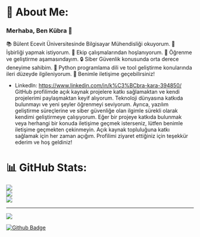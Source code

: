 # 💫 About Me:
### Merhaba, Ben Kübra 👋
📚 Bülent Ecevit Üniversitesinde Bilgisayar Mühendisliği okuyorum.
👯 İşbirliği yapmak istiyorum.
🤝 Ekip çalışmalarından hoşlanıyorum.
🌱 Öğrenme ve geliştirme aşamasındayım.
🔒 Siber Güvenlik konusunda orta derece deneyime sahibim.
🐍 Python programlama dili ve tool geliştirme konularında ileri düzeyde ilgileniyorum.
💬 Benimle iletişime geçebilirsiniz!
- Linkedln: https://www.linkedin.com/in/k%C3%BCbra-kara-394850/
GitHub profilimde açık kaynak projelere katkı sağlamaktan ve kendi projelerimi paylaşmaktan keyif alıyorum. Teknoloji dünyasına katkıda bulunmayı ve yeni şeyler öğrenmeyi seviyorum. Ayrıca, yazılım geliştirme süreçlerine ve siber güvenliğe olan ilgimle sürekli olarak kendimi geliştirmeye çalışıyorum.
Eğer bir projeye katkıda bulunmak veya herhangi bir konuda iletişime geçmek isterseniz, lütfen benimle iletişime geçmekten çekinmeyin. Açık kaynak topluluğuna katkı sağlamak için her zaman açığım.
Profilimi ziyaret ettiğiniz için teşekkür ederim ve hoş geldiniz!

# 📊 GitHub Stats:
![](https://github-readme-stats.vercel.app/api?username=KubraKara&theme=dark&hide_border=false&include_all_commits=false&count_private=false)<br/>
![](https://github-readme-streak-stats.herokuapp.com/?user=KubraKara&theme=dark&hide_border=false)<br/>
![](https://github-readme-stats.vercel.app/api/top-langs/?username=KubraKara&theme=dark&hide_border=false&include_all_commits=false&count_private=false&layout=compact)

---
[![](https://visitcount.itsvg.in/api?id=KubraKara&icon=0&color=0)](https://visitcount.itsvg.in)

<!-- Proudly created with GPRM ( https://gprm.itsvg.in ) -->

[![Github Badge](https://img.shields.io/badge/-Github-000?style=quare&labelColor=000&logo=Github&logoColor=white&link=https://github.com/Kubrakara/KubraKara)](https://github.com/Kubrakara/KubraKara) 
